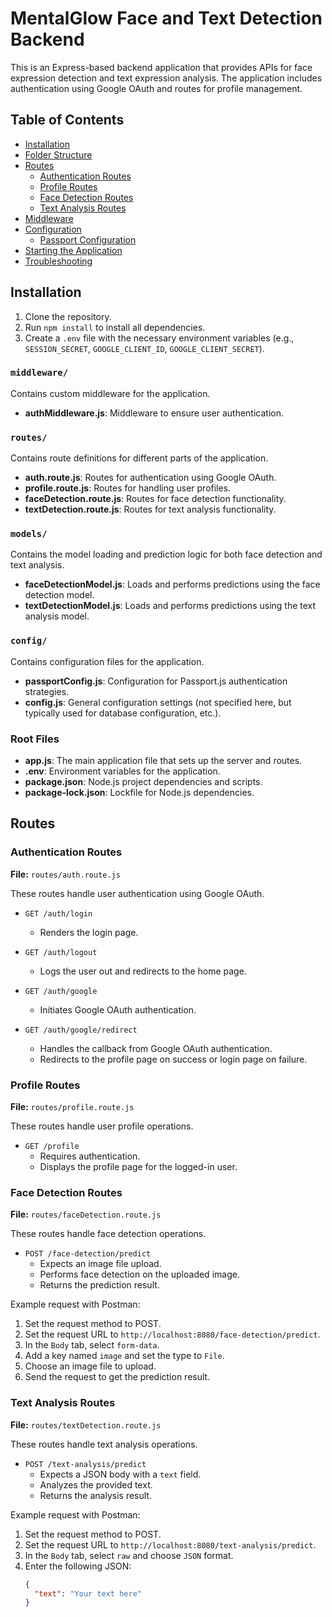 # MentalGlow Face and Text Detection Backend 

This is an Express-based backend application that provides APIs for face expression detection and text expression analysis. The application includes authentication using Google OAuth and routes for profile management.

## Table of Contents

- [Installation](#installation)
- [Folder Structure](#folder-structure)
- [Routes](#routes)
  - [Authentication Routes](#authentication-routes)
  - [Profile Routes](#profile-routes)
  - [Face Detection Routes](#face-detection-routes)
  - [Text Analysis Routes](#text-analysis-routes)
- [Middleware](#middleware)
- [Configuration](#configuration)
  - [Passport Configuration](#passport-configuration)
- [Starting the Application](#starting-the-application)
- [Troubleshooting](#troubleshooting)

## Installation

1. Clone the repository.
2. Run `npm install` to install all dependencies.
3. Create a `.env` file with the necessary environment variables (e.g., `SESSION_SECRET`, `GOOGLE_CLIENT_ID`, `GOOGLE_CLIENT_SECRET`).


### `middleware/`
Contains custom middleware for the application.

- **authMiddleware.js**: Middleware to ensure user authentication.

### `routes/`
Contains route definitions for different parts of the application.

- **auth.route.js**: Routes for authentication using Google OAuth.
- **profile.route.js**: Routes for handling user profiles.
- **faceDetection.route.js**: Routes for face detection functionality.
- **textDetection.route.js**: Routes for text analysis functionality.

### `models/`
Contains the model loading and prediction logic for both face detection and text analysis.

- **faceDetectionModel.js**: Loads and performs predictions using the face detection model.
- **textDetectionModel.js**: Loads and performs predictions using the text analysis model.

### `config/`
Contains configuration files for the application.

- **passportConfig.js**: Configuration for Passport.js authentication strategies.
- **config.js**: General configuration settings (not specified here, but typically used for database configuration, etc.).

### Root Files

- **app.js**: The main application file that sets up the server and routes.
- **.env**: Environment variables for the application.
- **package.json**: Node.js project dependencies and scripts.
- **package-lock.json**: Lockfile for Node.js dependencies.

## Routes

### Authentication Routes

**File:** `routes/auth.route.js`

These routes handle user authentication using Google OAuth.

- `GET /auth/login`
  - Renders the login page.
  
- `GET /auth/logout`
  - Logs the user out and redirects to the home page.

- `GET /auth/google`
  - Initiates Google OAuth authentication.

- `GET /auth/google/redirect`
  - Handles the callback from Google OAuth authentication.
  - Redirects to the profile page on success or login page on failure.

### Profile Routes

**File:** `routes/profile.route.js`

These routes handle user profile operations.

- `GET /profile`
  - Requires authentication.
  - Displays the profile page for the logged-in user.

### Face Detection Routes

**File:** `routes/faceDetection.route.js`

These routes handle face detection operations.

- `POST /face-detection/predict`
  - Expects an image file upload.
  - Performs face detection on the uploaded image.
  - Returns the prediction result.

Example request with Postman:
1. Set the request method to POST.
2. Set the request URL to `http://localhost:8080/face-detection/predict`.
3. In the `Body` tab, select `form-data`.
4. Add a key named `image` and set the type to `File`.
5. Choose an image file to upload.
6. Send the request to get the prediction result.

### Text Analysis Routes

**File:** `routes/textDetection.route.js`

These routes handle text analysis operations.

- `POST /text-analysis/predict`
  - Expects a JSON body with a `text` field.
  - Analyzes the provided text.
  - Returns the analysis result.

Example request with Postman:
1. Set the request method to POST.
2. Set the request URL to `http://localhost:8080/text-analysis/predict`.
3. In the `Body` tab, select `raw` and choose `JSON` format.
4. Enter the following JSON:
   ```json
   {
     "text": "Your text here"
   }


